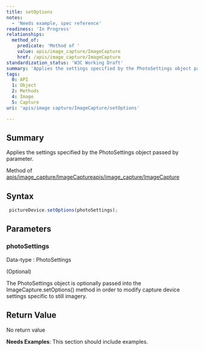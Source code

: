 ```yaml
---
title: setOptions
notes:
  - 'Needs example, spec reference'
readiness: 'In Progress'
relationships:
  method_of:
    predicate: 'Method of '
    value: apis/image_capture/ImageCapture
    href: /apis/image_capture/ImageCapture
standardization_status: 'W3C Working Draft'
summary: 'Applies the settings specified by the PhotoSettings object passed by parameter.'
tags:
  0: API
  1: Object
  2: Methods
  4: Image
  5: Capture
uri: 'apis/image capture/ImageCapture/setOptions'

---
```

## <span>Summary</span>

Applies the settings specified by the PhotoSettings object passed by parameter.

Method of [apis/image\_capture/ImageCapture](/apis/image_capture/ImageCapture)[apis/image\_capture/ImageCapture](/apis/image_capture/ImageCapture)

## <span>Syntax</span>

``` js
 pictureDevice.setOptions(photoSettings);
```

## <span>Parameters</span>

### <span>photoSettings</span>

 Data-type
:   PhotoSettings

(Optional)

The PhotoSettings object is optionally passed into the ImageCapture.setOptions() method in order to modify capture device settings specific to still imagery.

## <span>Return Value</span>

No return value

**Needs Examples**: This section should include examples.

